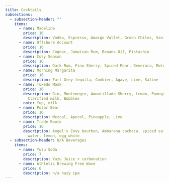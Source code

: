 ```yaml
---
title: Cocktails
subsections:
  - subsection-header: ""
    items:
      - name: Madeline
        price: 16
        description: Vodka, Espresso, Amargo Vallet, Green Chiles, Vanilla, Moka
      - name: Offshore Account
        price: 16
        description: Cognac, Jamaican Rum, Banana Oil, Pistachio
      - name: Cozy Season
        price: 16
        description: Dark Rum, Fino Sherry, Spiced Pear, Demerara, Mole Bitters
      - name: Morning Margarita
        price: 16
        description: Earl Grey tequila, Combier, Agave, Lime, Saline
      - name: Tuxedo Mask
        price: 16
        description: Gin, Montenegro, Amontillado Sherry, Lemon, Pomegranate, Lemon,
          Clarified milk, Bubbles
        note: Yup, milk
      - name: Polar Bear
        price: 16
        description: Mezcal, Aperol, Pineapple, Lime
      - name: Trade Route
        price: 16
        description: Angel's Envy bourbon, Amburana cachaca. spiced saffron, coconut
          water, lemon, egg white
  - subsection-header: N/A Beverages
    items:
      - name: Yuzu Soda
        price: 7
        description: Yuzu Juice + carbonation
      - name: Athletic Brewing Free Wave
        price: 6
        description: n/a hazy ipa
---
```

